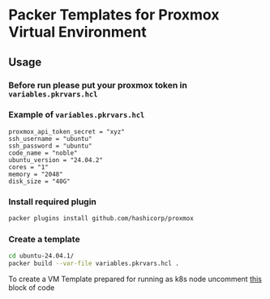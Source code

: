 # Packer Templates for Proxmox Virtual Environment

## Usage

### Before run please put your proxmox token in `variables.pkrvars.hcl`

### Example of `variables.pkrvars.hcl`

```hcl
proxmox_api_token_secret = "xyz"
ssh_username = "ubuntu"
ssh_password = "ubuntu"
code_name = "noble"
ubuntu_version = "24.04.2"
cores = "1"
memory = "2048"
disk_size = "40G"
```

### Install required plugin

```bash
packer plugins install github.com/hashicorp/proxmox
```

### Create a template

```bash
cd ubuntu-24.04.1/
packer build --var-file variables.pkrvars.hcl .
```

To create a VM Template prepared for running as k8s node uncomment [this](https://github.com/yulyangi/proxmox-packer-templates/blob/master/ubuntu-24.04.1/ubuntu-24.04.01.pkr.hcl#L173-L176) block of code
